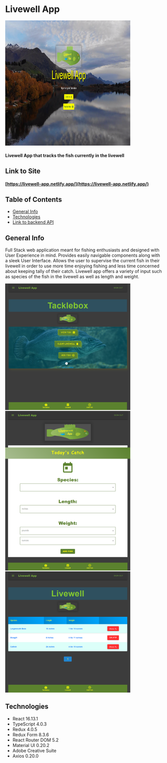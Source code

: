 # Livewell App

<img src="https://github.com/michael-williamson/livewell_app_ts/blob/main/demoPics/livewell-frontpage.png" width="400" height="400">

#### Livewell App that tracks the fish currently in the livewell

## Link to Site

#### [https://livewell-app.netlify.app/](https://livewell-app.netlify.app/)

## Table of Contents

- [General Info](#general-info)
- [Technologies](#technologies)
- [Link to backend API](https://github.com/michael-williamson/livewell-app-api)

## General Info

Full Stack web application meant for fishing enthusiasts and designed with User Experience in mind. Provides easily navigable components along with a sleek User Interface.
Allows the user to supervise the current fish in their livewell in order to use more time enjoying fishing and less time concerned about keeping tally of their catch. Livewell
app offers a variety of input such as species of the fish in the livewell as well as length and weight.

<img src="https://github.com/michael-williamson/livewell_app_ts/blob/main/demoPics/livewell-dashboard.png" width="400"> <img src="https://github.com/michael-williamson/livewell_app_ts/blob/main/demoPics/livewell-form.png" width="400"> <img src="https://github.com/michael-williamson/livewell_app_ts/blob/main/demoPics/livewell-table.png" width="400">

## Technologies

- React 16.13.1
- TypeScript 4.0.3
- Redux 4.0.5
- Redux Form 8.3.6
- React Router DOM 5.2
- Material UI 0.20.2
- Adobe Creative Suite
- Axios 0.20.0
